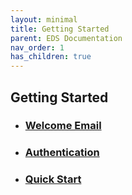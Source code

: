 ```yaml
---
layout: minimal
title: Getting Started
parent: EDS Documentation
nav_order: 1
has_children: true
---
```


## Getting Started
* ### [Welcome Email](./WelcomeEmail.md)
* ### [Authentication](./APIAuthentication.md)
* ### [Quick Start](./QuickStart.md)
